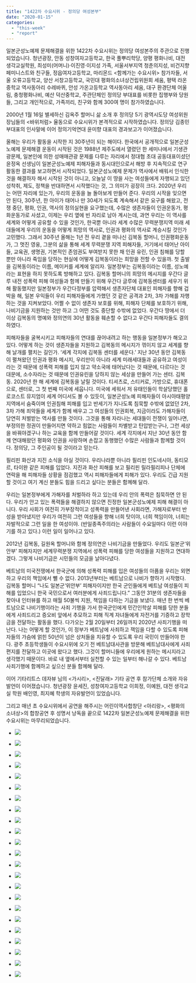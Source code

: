 ```yaml
---
title: "1422차 수요시위 - 정의당 여성본부"
date: "2020-01-15"
categories: 
  - "this-week"
  - "report"
---
```


일본군성노예제 문제해결을 위한 1422차 수요시위는 정의당 여성본주의 주관으로 진행되었습니다. 청년광장, 안동 성창여자고등학교, 한국 풀뿌리학당, 양평 평화나비, 대전 생각교실학원, 최성미(어머니)·이진영·이지성 가족, 서울서부지역 청춘의지성, 비건지향 페미니스트와 친구들, 정읍여자고등학교, 마리몬드 <함께가는 수요시위> 참가자들, 서울 오류고등학교, 양산 서창고등학교, 국민대 평화의소녀상건립위원회 세움, 평택 라온중학교 역사동아리 수레바퀴, 안성 가온고등학교 역사동아리 세움, 대구 환경단체 어울림, 충청평화나비, 예산 덕산중학교, 주관단체인 정의당 부대표를 비롯한 집행부와 당원들, 그리고 개인적으로, 가족끼리, 친구와 함께 300여 명이 참가하였습니다.

2000년 1월 16일 별세하신 김옥주 할머니 삶 소개 후 정의당 5기 광역시도당 여성위원장님들의 <바위처럼> 율동으로 수요시위가 본격적으로 시작하였습니다. 정의당 김종민 부대표의 인사말에 이어 정의기억연대 윤미향 대표의 경과보고가 이어졌습니다.

올해는 우리가 활동을 시작한 지 30주년이 되는 해이다. 한국에서 공개적으로 일본군성노예제 문제해결 운동이 시작된 것은 1988년 제주도에서 열렸던 한 세미나에서 기생관광문제, 일본인에 의한 성매매관광 문제를 다루는 자리에서 정대협 초대 공동대표이셨던 윤정옥 선생님이 일본군성노예제 피해자들과 동시대인으로서 해방 후 지속적으로 연구 활동한 결과를 보고하면서 시작되었다. 일본군성노예제 문제가 역사에서 배워서 인식한 것을 해결하자 해서 시작된 것이 아니고, 오늘날 이 땅을 사는 여성들에게 자행되고 있던 성착취, 제도, 정책을 반대하면서 시작했다는 것, 그 의미가 굉장히 크다. 2020년 우리는 어떤 자리에 있는가, 우리의 운동을 늘 돌아보게 만들어 준다. 우리의 시작을 잊으면 안 된다, 30주년, 한 아이가 태어나 만 30세가 되도록 계속해서 같은 요구를 해왔고, 전쟁 중단, 평화, 인권, 역사의 정의실현을 요구했는데, 수많은 생존자들이 인권운동가, 평화운동가로 사셨고, 이제는 우리 옆에 빈 자리로 남아 계시는데, 과연 우리는 이 역사를 세계와 어떻게 공유할 수 있을 것인가, 한국뿐 아니라 세계 수많은 무력분쟁지역 미래 세대들에게 우리의 운동을 어떻게 희망의 역사로, 인권과 평화의 역사로 계승시킬 것인가 고민했다. 그래서 30주년 올해는 1년 전 우리 곁을 떠나신 김복동 할머니, 인권평화운동가, 그 멋진 영웅, 그분의 삶을 통해 세계 무력분쟁 지역 피해자들, 거기에서 태어난 아이들, 교육권, 생명권, 기본적인 존엄권도 부여받지 못한 채 인권 유린, 인권 침해를 당할 뿐만 아니라 죽임을 당하는 현실에 어떻게 김복동이라는 희망을 전할 수 있을까. 첫 출발을 김복동이라는 이름, 메이커를 세계에 알리자. 일본정부는 김복동이라는 이름, 성노예라는 표현을 하지 못하도록 방해하고 있다. 김복동 할머니의 희망의 메시지를 우간다 글루 내전 성폭력 피해 여성들과 함께 만들기 위해 우간다 글루에 김복동센터를 세우기 위해 활동했지만 일본정부가 우간다정부를 압력해서 생존자단체 대표인 피해자를 향해 겁박을 해, 일본 우익들이 우리 피해자들에게 가했던 것 같은 공격과 2차, 3차 가해를 자행하는 것을 지켜보았다. 어쩔 수 없이 생존자 보호를 위해, 피해자 단체를 보호하기 위해, 나비기금을 지원하는 것만 하고 그 어떤 것도 중단할 수밖에 없었다. 우간다 땅에서 더 이상 김복동의 명예와 정의연의 30년 활동을 훼손할 수 없다고 우간다 피해자들도 결의하였다.

피해자들을 굴복시키고 피해자들의 연대를 끊어내려고 하는 행동을 일본정부가 해오고 있다. 어떻게 하는 것이 생존자들을 지원하고 김복동의 메시지가 꺾이지 않고 세계를 향해 날개를 펼치는 길인가. ‘세계 각지에 김복동 센터를 세운다.’ 지난 30년 동안 김복동이 펼쳐왔던 인권과 평화 메시지, 우리만이 아니라 세계 미래세대들과 공유하고 여성이라는 것 때문에 성폭력 피해를 입지 않고 약소국에 태어났다는 것 때문에, 다르다는 것 대문에, 소수자라는 것 때문에 인권유린을 당하지 않는 세상을 만들어 가는 센터. 김복동. 2020년 한 해 세계에 김복동을 날릴 것이다. 티셔츠로, 스티커로, 가방으로, 휴대폰으로, 센터로, 그 첫 번째 미국에 세웁니다. 미국에 세워서 저 유태인들이 학살당했던 홀로코스트 뮤지엄이 세계 어디서도 볼 수 있듯이, 일본군성노예 피해자들이 아시아태평양 지역에서 숨죽이며 인권침해 피해를 입고 반세기가 지나도록 침묵할 수밖에 없었던 2차, 3차 가해 죄악들을 세계가 함께 배우고 그 여성들의 인권회복, 지금이라도 가해자들이 당연히 처벌받는 역사를 만들 것이다. 그것을 통해 자라나는 세대들이 전쟁이 일어나면, 부정의한 정권이 만들어지면 약하고 힘없는 사람들이 차별받고 탄압받는구나, 그런 세상을 바꿔야겠구나 하는 교육을 함께 만들어갈 것이다. 세계 각지에서 지난 30년 동안 함께 연대해왔던 평화와 인권을 사랑하며 손잡고 동행했던 수많은 사람들과 함께할 것이다. 정의당, 그 주인공이 될 것이라고 믿는다.

필리핀 화산과 지진 소식을 아실 것이다. 우리나라뿐 아니라 필리핀 인도네시아, 동티모르, 타이완 같은 피해를 입었다. 지진과 화산 피해를 보고 필리핀 릴라필리피나 단체에 연락을 해 피해자들 상황을 점검했고 역시 피해자들에게 피해가 있다. 우리도 긴급 지원할 것이고 여기 계신 분들도 힘을 드리고 싶다는 분들은 함께해 달라.

우리는 일본정부에게 가해자를 처벌하라 하고 있는데 우리 안의 폭력은 침묵하면 안 된다. 우리가 안고 있는 폭력들을 해결하지 않으면 진정한 일본군성노예제 피해 해결이 아니다. 우리 사회가 여전히 가부장적이고 성폭력을 만들어낸 사회라면, 가해자로부터 반성을 받아냈지만 우리가 여전히 그런 여성들을 향해 너희 탓이야, 너희 책임이야, 너희는 자발적으로 그런 일을 한 여성이야. (반일종족주의라는 사람들이 수요일마다 이런 이야기를 하고 있다.) 이런 일이 일어나고 있다.

2012년 김복동, 길원옥 할머니와 함께 정의연은 나비기금을 만들었다. 우리도 일본군‘위안부’ 피해자지만 세계무력분쟁 지역에서 성폭력 피해를 당한 여성들을 지원하고 연대하겠다. 그렇게 나비기금은 시민들의 모금을 날아다녔다.

베트남의 미국전쟁에서 한국군에 의해 성폭력 피해를 입은 여성들의 아픔을 우리는 외면하고 우리의 책임에서 뺄 수 없다. 2013년부터는 베트남으로 나비가 향하기 시작했다. 김복동 할머니 “나도 일본군‘위안부’ 피해자이지만 한국 군인들에게 베트남 여성들이 피해를 입었으니 한국 국민으로서 여러분에게 사죄드립니다.” 그동안 31분의 생존자들을 찾아내 인터뷰를 하고 매월 50불씩 지원, 책임을 다하는 기금을 보냈다. 매년 한 번씩 베트남으로 나비기행이라는 사죄 기행을 가서 한국군인에게 민간인학살 피해를 당한 분들에게 사죄드리고 증오비 앞에서 추모하고 피해 직계 자녀들에게 자전거를 기증하고 장학금을 전달하는 활동을 했다. 다가오는 2월 20일부터 26일까지 2020년 사죄기행을 떠난다. 나는 어떻게 할 것인가, 이 정부가 베트남에 사죄하고 잭임을 다할 수 있도록 피해자들의 가슴에 얽힌 50년이 넘은 상처들을 치유할 수 있도록 우리 국민이 만들어야 한다. 광주 초등학생들이 수요시위에 오기 전 베트남대사관을 방문해 베트남대사에게 사죄 편지를 전달하고 이곳에 왔다고 했다. 그것이 할머니들에 우리에게 원하는 메시지라고 생각했기 때문이다. 바로 내 옆에서부터 실천할 수 있는 일부터 해나갈 수 있다. 베트남 사죄기행에 함께하고 싶으신 분들 함께해 달라.

이어 기타리트스 데자뷰 님의 <가시리>, <진달래> 기타 공연 후 참가단체 소개와 자유발언이 이어졌습니다. 청년광장 윤세진, 성창여자고등학교 이희정, 이예원, 대전 생각교실 학원 배인영, 최지혜 학생의 자유발언이 있었습니다.

그리고 매년 초 수요시위에서 공연을 해주시는 어린이역사합창단 <아리랑>, <평화의 소녀상>의 합창공연 후 성명서 낭독을 끝으로 1422차 일본군성노예제 문제해결을 위한 수요시위는 마무리되었습니다.

- ![](https://r2.womenandwar.net/2020/01/크기변환IMGP4612-1.jpg)
    
- ![](https://r2.womenandwar.net/2020/01/크기변환IMGP4617-1.jpg)
    
- ![](https://r2.womenandwar.net/2020/01/크기변환IMGP4627-1.jpg)
    
- ![](https://r2.womenandwar.net/2020/01/크기변환IMGP4630-1.jpg)
    
- ![](https://r2.womenandwar.net/2020/01/크기변환IMGP4632-1.jpg)
    
- ![](https://r2.womenandwar.net/2020/01/크기변환IMGP4641-1.jpg)
    
- ![](https://r2.womenandwar.net/2020/01/크기변환IMGP4652.jpg)
    
- ![](https://r2.womenandwar.net/2020/01/크기변환IMGP4657-1.jpg)
    
- ![](https://r2.womenandwar.net/2020/01/크기변환IMGP4674-1.jpg)
    
- ![](https://r2.womenandwar.net/2020/01/크기변환IMGP4678-1.jpg)
    
- ![](https://r2.womenandwar.net/2020/01/크기변환IMGP4679-1.jpg)
    
- ![](https://r2.womenandwar.net/2020/01/크기변환IMGP4681-1.jpg)
    
- ![](https://r2.womenandwar.net/2020/01/크기변환IMGP4683-1.jpg)
    
- ![](https://r2.womenandwar.net/2020/01/크기변환IMGP4689-1.jpg)
    
- ![](https://r2.womenandwar.net/2020/01/크기변환IMGP4695-1.jpg)
    
- ![](https://r2.womenandwar.net/2020/01/크기변환IMGP4703-1.jpg)
    
- ![](https://r2.womenandwar.net/2020/01/크기변환IMGP4706-1.jpg)
    
- ![](https://r2.womenandwar.net/2020/01/크기변환IMGP4718-1.jpg)
    
- ![](https://r2.womenandwar.net/2020/01/S28BW-420011517011_0001-1-724x1024.jpg)
    
- ![](https://r2.womenandwar.net/2020/01/S28BW-420011517011_0002-1-724x1024.jpg)
    
- ![](https://r2.womenandwar.net/2020/01/S28BW-420011517011_0003-1-724x1024.jpg)
    
- ![](https://r2.womenandwar.net/2020/01/S28BW-420011517020-1-724x1024.jpg)
    
- ![](https://r2.womenandwar.net/2020/01/S28BW-420011517010-2-724x1024.jpg)
